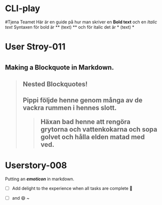 # CLI-play
#Tjena Teamet
Här är en guide på hur man skriver en **Bold text** och en *Italic text*
Syntaxen för bold är ** (text) ** och för italic det är * (text) *



<h1>User Stroy-011<h1>

<h2> Making a Blockquote in Markdown.<h2>


>#### Nested Blockquotes!
>Pippi följde henne genom många av de vackra rummen i hennes slott.
>> Häxan bad henne att rengöra grytorna och vattenkokarna och sopa golvet och hålla elden matad med ved.


 # Userstory-008

Putting an ***emoticon*** in markdown.

 - [ ] Add delight to the experience when all tasks are complete :tada:

  - [ ] and :smile:
~

 
